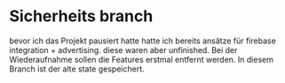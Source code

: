 # Sicherheits branch

bevor ich das Projekt pausiert hatte hatte ich bereits ansätze für firebase integration + advertising. diese waren aber unfinished. 
Bei der Wiederaufnahme sollen die Features erstmal entfernt werden.
In diesem Branch ist der alte state gespeichert.
